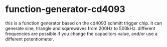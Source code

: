 # function-generator-cd4093
this is a function generator based on the cd4093 schmitt trigger chip. It can generate sine, triangle and sqarewaves from 200Hz to 500kHz. different frequencies are possible if you change the capacitors value, and/or use a different potentiometer.
